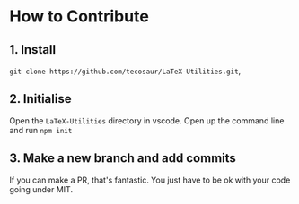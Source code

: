 # How to Contribute

## 1. Install

`git clone https://github.com/tecosaur/LaTeX-Utilities.git`,

## 2. Initialise

Open the `LaTeX-Utilities` directory in vscode. Open up the command line and run `npm init`

## 3. Make a new branch and add commits

If you can make a PR, that's fantastic. You just have to be ok with your code going under MIT.
